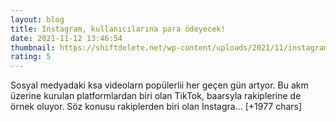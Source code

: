 ```yaml
--- 
layout: blog
title: Instagram, kullanıcılarına para ödeyecek!
date: 2021-11-12 13:46:54
thumbnail: https://shiftdelete.net/wp-content/uploads/2021/11/instagram-kullanicilarina-para-odeyecek-1.jpg
rating: 5
---
```

Sosyal medyadaki ksa videolarn popülerlii her geçen gün artyor. Bu akm üzerine kurulan platformlardan biri olan TikTok, baarsyla rakiplerine de örnek oluyor. Söz konusu rakiplerden biri olan Instagra… [+1977 chars]